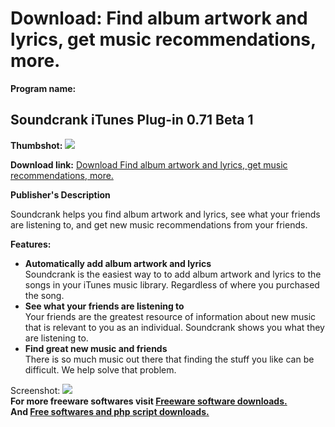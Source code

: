 # Download: Find album artwork and lyrics, get music recommendations, more.

**Program name:**

## Soundcrank iTunes Plug-in 0.71 Beta 1

  
**Thumbshot:** ![](http://www.freewarefiles.com/screenshot/itunessoundcrank_md.gif)   
  
**Download link:** [Download Find album artwork and lyrics, get music recommendations, more.](http://freesoftwares.boysofts.com/Soundcrank-ITunes-Plug-in-Beta_program_24021.html)  
  


**Publisher's Description**  
  


Soundcrank helps you find album artwork and lyrics, see what your friends are listening to, and get new music recommendations from your friends. 

**Features:**

  * **Automatically add album artwork and lyrics**  
Soundcrank is the easiest way to to add album artwork and lyrics to the songs in your iTunes music library. Regardless of where you purchased the song. 
  * **See what your friends are listening to**  
Your friends are the greatest resource of information about new music that is relevant to you as an individual. Soundcrank shows you what they are listening to. 
  * **Find great new music and friends**  
There is so much music out there that finding the stuff you like can be difficult. We help solve that problem. 

  
  
Screenshot: ![](http://www.freewarefiles.com/screenshot/itunessoundcrank.gif)   
**For more freeware softwares visit [Freeware software downloads.](http://freesoftwares.boysofts.com/)**   
**And [Free softwares and php script downloads.](http://www.boysofts.com/)**
